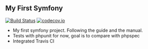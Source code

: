 ## My First Symfony

[![Build Status](https://travis-ci.org/guytenaerefe/symfony-tests.svg?branch=develop)](https://travis-ci.org/guytenaerefe/symfony-tests)
[![codecov.io](https://codecov.io/github/guytenaerefe/symfony-tests/coverage.svg?branch=develop)](https://codecov.io/github/guytenaerefe/symfony-tests?branch=develop)

- My first symfony project. Following the guide and the manual.
- Tests with phpunit for now, goal is to compare with phpspec
- Integrated Travis CI
